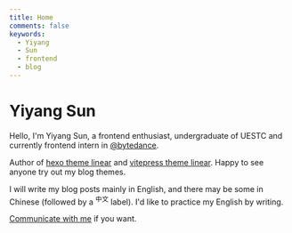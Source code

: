 ```yaml
---
title: Home
comments: false
keywords:
  - Yiyang
  - Sun
  - frontend
  - blog
---
```


# Yiyang Sun

Hello, I'm Yiyang Sun, a frontend enthusiast, undergraduate of UESTC and currently frontend intern in [@bytedance](https://www.bytedance.com/).

Author of [hexo theme linear](https://github.com/syy11cn/hexo-theme-linear) and [vitepress theme linear](https://github.com/syy11cn/vitepress-theme-linear). Happy to see anyone try out my blog themes.

I will write my blog posts mainly in English, and there may be some in Chinese (followed by a <sup>中文</sup> label). I'd like to practice my English by writing.

[Communicate with me](mailto:syy11cn@outlook.com) if you want.
